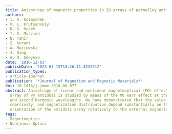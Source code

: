 ```yaml
---
title: Anisotropy of magnetic properties in 2D arrays of permalloy antidots
authors:
- I. A. Kolmychek
- V. L. Krutyanskiy
- K. S. Gusev
- T. V. Murzina
- N. Tahir
- Z. Kurant
- A. Maziewski
- J. Ding
- A. O. Adeyeye
date: '2016-12-01'
publishDate: '2025-03-15T18:26:11.823951Z'
publication_types:
- article-journal
publication: '*Journal of Magnetism and Magnetic Materials*'
doi: 10.1016/j.jmmm.2016.06.077
abstract: Anisotropy of linear and nonlinear magnetooptical (MO) effects in a regular
  array of Py antidots is studied by means of the MO Kerr effect at the fundamental
  and second harmonic wavelengths. We have demonstrated that the value of the MO effect,
  coercivity, and magnetization distribution depend substantially on the azimuthal
  orientation of the antidots array relatively to the external magnetic field.
tags:
- Magnetooptics
- Nonlinear Optics
---
```

